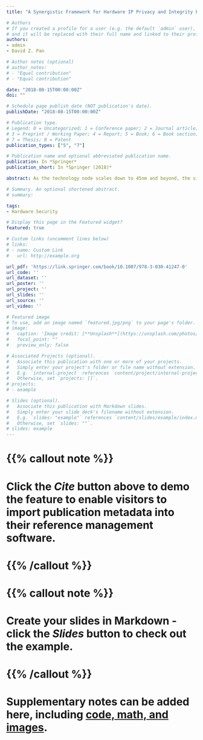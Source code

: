 ```yaml
---
title: "A Synergistic Framework for Hardware IP Privacy and Integrity Protection"

# Authors
# If you created a profile for a user (e.g. the default `admin` user), write the username (folder name) here 
# and it will be replaced with their full name and linked to their profile.
authors:
- admin
- David Z. Pan

# Author notes (optional)
# author_notes:
# - "Equal contribution"
# - "Equal contribution"

date: "2018-08-15T00:00:00Z"
doi: ""

# Schedule page publish date (NOT publication's date).
publishDate: "2018-08-15T00:00:00Z"

# Publication type.
# Legend: 0 = Uncategorized; 1 = Conference paper; 2 = Journal article;
# 3 = Preprint / Working Paper; 4 = Report; 5 = Book; 6 = Book section;
# 7 = Thesis; 8 = Patent
publication_types: ["5", "7"]

# Publication name and optional abbreviated publication name.
publication: In *Springer*
publication_short: In *Springer (2018)*

abstract: As the technology node scales down to 45nm and beyond, the significant increase in design complexity and cost propels the globalization of the $400-billion semiconductor industry. However, such globalization comes at a cost. Although it has helped to reduce the overall cost by the worldwide distribution of integrated circuit (IC) design, fabrication, and deployment, it also introduces ever-increasing intellectual property (IP) privacy and integrity infringement. Recently, primary violations, including hardware Trojan, reverse engineering, and fault attack, have been reported by leading semiconductor companies and resulted in billions of dollars loss annually. While hardware IP protection strategies are highly demanded, the re- searches were just initiated lately and still remain preliminary. Firstly, the lack of the mathematical abstractions for these IP violations makes it difficult to formally evaluate and guarantee the effectiveness of the protections. Secondly, the poor scalability and cost-effectiveness of the state-of-the-art protection strategies make them impractical for real-world applications. Moreover, the absence of a holistic IP protection further diminishes the chance to address these highly correlated IP violations which exploit physical clues throughout the whole IC design flow. The dissertation proposes a synergistic framework to help IP vendors to protect hardware IP privacy and integrity from design, optimization, and evaluation perspectives. The proposed framework consists of five interacting components that directly target at the primary IP violations. First, to prevent the insertion of the hardware Trojan, a split manufacturing strategy is proposed that achieves formal security guarantee while minimizes the introduced overhead. Then, to hinder reverse engineering, a fast security evaluation algorithm and a provably secure IC camouflaging strategy are proposed. Meanwhile, to impede the fault attacks, a new security primitive, named as public physical unclonable function (PPUF), is designed as an alternative to the existing cryptographic modules. A novel cross-level fault attack evaluation procedure also is proposed to help designers to identify security-critical components to protect general purpose processors and compare different security enhancement strategies against the fault attack. All the five algorithms are developed based on rigorous mathematical modeling for primary IP violations and focus on different stages of IC design, which can be combined synergistically to provide a formal security guarantee.

# Summary. An optional shortened abstract.
# summary: 

tags: 
- Hardware Security

# Display this page in the Featured widget?
featured: true

# Custom links (uncomment lines below)
# links:
# - name: Custom Link
#   url: http://example.org

url_pdf: 'https://link.springer.com/book/10.1007/978-3-030-41247-0'
url_code: ''
url_dataset: ''
url_poster: ''
url_project: ''
url_slides: ''
url_source: ''
url_video: ''

# Featured image
# To use, add an image named `featured.jpg/png` to your page's folder. 
# image:
#   caption: 'Image credit: [**Unsplash**](https://unsplash.com/photos/pLCdAaMFLTE)'
#   focal_point: ""
#   preview_only: false

# Associated Projects (optional).
#   Associate this publication with one or more of your projects.
#   Simply enter your project's folder or file name without extension.
#   E.g. `internal-project` references `content/project/internal-project/index.md`.
#   Otherwise, set `projects: []`.
# projects:
# - example

# Slides (optional).
#   Associate this publication with Markdown slides.
#   Simply enter your slide deck's filename without extension.
#   E.g. `slides: "example"` references `content/slides/example/index.md`.
#   Otherwise, set `slides: ""`.
# slides: example
---
```


# {{% callout note %}}
# Click the *Cite* button above to demo the feature to enable visitors to import publication metadata into their reference management software.
# {{% /callout %}}
 
# {{% callout note %}}
# Create your slides in Markdown - click the *Slides* button to check out the example.
# {{% /callout %}}
 
# Supplementary notes can be added here, including [code, math, and images](https://wowchemy.com/docs/writing-markdown-latex/).

